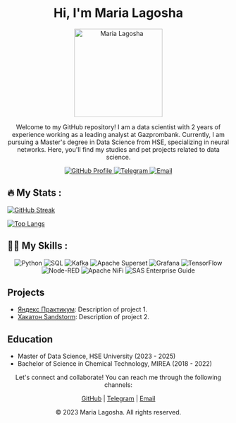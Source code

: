<!-- Project Title -->
<h1 align="center">Hi, I'm Maria Lagosha</h1>

<!-- Project Description -->
<p align="center">
    <img src="https://media.licdn.com/dms/image/C5603AQG7nxooJZickQ/profile-displayphoto-shrink_800_800/0/1624980739105?e=2147483647&v=beta&t=4fSYC3VaWTde68x6aXcDO5j5nv_xLgU0l09OuOVeI8A" alt="Maria Lagosha" width="200" height="200">
</p>
<p align="center">
    Welcome to my GitHub repository! I am a data scientist with 2 years of experience working as a leading analyst at Gazprombank. Currently, I am pursuing a Master's degree in Data Science from HSE, specializing in neural networks. Here, you'll find my studies and pet projects related to data science.
</p>

<!-- Badges -->
<p align="center">
    <a href="https://github.com/himarygr">
        <img alt="GitHub Profile" src="https://img.shields.io/badge/GitHub-himarygr-blue?style=flat-square&logo=github">
    </a>
    <a href="https://t.me/hi_marygr">
        <img alt="Telegram" src="https://img.shields.io/badge/Telegram-hi__marygr-blue?style=flat-square&logo=telegram">
    </a>
    <a href="mailto:lilley@ya.ru">
        <img alt="Email" src="https://img.shields.io/badge/Email-lilley%40ya.ru-red?style=flat-square&logo=gmail">
    </a>
</p>

## :fire: My Stats :
[![GitHub Streak](http://github-readme-streak-stats.herokuapp.com?user=himarygr&background=FFFFFF)](https://git.io/streak-stats)

[![Top Langs](https://github-readme-stats.vercel.app/api/top-langs/?username=himarygr&layout=compact&theme=vision-friendly-dark)](https://github.com/anuraghazra/github-readme-stats)

<!-- Skills -->
## :woman_technologist: My Skills :
<p align="center">
    <img alt="Python" src="https://img.shields.io/badge/Python-%233776AB.svg?style=flat-square&logo=python&logoColor=white">
    <img alt="SQL" src="https://img.shields.io/badge/SQL-%2300758F.svg?style=flat-square&logo=amazon%20aws&logoColor=white">
    <img alt="Kafka" src="https://img.shields.io/badge/Apache%20Kafka-%23000000.svg?style=flat-square&logo=apache%20kafka&logoColor=white">
    <img alt="Apache Superset" src="https://img.shields.io/badge/Apache%20Superset-%23F52A33.svg?style=flat-square&logo=apache%20superset&logoColor=white">
    <img alt="Grafana" src="https://img.shields.io/badge/Grafana-%23F46800.svg?style=flat-square&logo=grafana&logoColor=white">
    <img alt="TensorFlow" src="https://img.shields.io/badge/TensorFlow-%23FF6F00.svg?style=flat-square&logo=tensorflow&logoColor=white">
    <img alt="Node-RED" src="https://img.shields.io/badge/Node--RED-%230C1117.svg?style=flat-square&logo=node-red&logoColor=white">
    <img alt="Apache NiFi" src="https://img.shields.io/badge/Apache%20NiFi-%23DD4814.svg?style=flat-square&logo=apache%20nifi&logoColor=white">
    <img alt="SAS Enterprise Guide" src="https://img.shields.io/badge/SAS%20Enterprise%20Guide-%230070C0.svg?style=flat-square&logo=sas&logoColor=white">
</p>


<!-- Projects -->
## Projects
- [Яндекс Практикум](link_to_project_1): Description of project 1.
- [Хакатон Sandstorm](link_to_project_2): Description of project 2.

<!-- Education -->
## Education
- Master of Data Science, HSE University (2023 - 2025)
- Bachelor of Science in Chemical Technology, MIREA (2018 - 2022)


<!-- Contact -->
<p align="center">
    Let's connect and collaborate! You can reach me through the following channels:
</p>
<p align="center">
    <a href="https://github.com/himarygr">GitHub</a> |
    <a href="https://t.me/hi_marygr">Telegram</a> |
    <a href="mailto:lilley@ya.ru">Email</a>
</p>

<!-- Footer -->
<p align="center">
    &copy; 2023 Maria Lagosha. All rights reserved.
</p>
